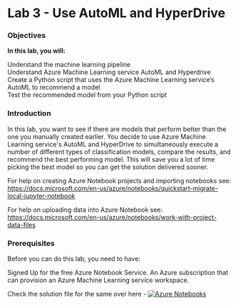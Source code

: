 <h1> Lab 3 - Use AutoML and HyperDrive </h1>

<h3>Objectives</h3>

<b>In this lab, you will:</b>

Understand the machine learning pipeline</br>
Understand Azure Machine Learning service AutoML and Hyperdrive</br>
Create a Python script that uses the Azure Machine Learning service’s AutoML to recommend a model</br>
Test the recommended model from your Python script</br>

<h3>Introduction</h3>

In this lab, you want to see if there are models that perform better than the one you manually created earlier. You decide to use Azure Machine Learning service's AutoML and HyperDrive to simultaneously execute a number of different types of classification models, compare the results, and recommend the best performing model. This will save you a lot of time picking the best model so you can get the solution delivered sooner.

For help on creating Azure Notebook projects and importing notebooks see: https://docs.microsoft.com/en-us/azure/notebooks/quickstart-migrate-local-jupyter-notebook

For help on uploading data into Azure Notebook see: https://docs.microsoft.com/en-us/azure/notebooks/work-with-project-data-files

<h3>Prerequisites</h3>

Before you can do this lab, you need to have:

Signed Up for the free Azure Notebook Service.
An Azure subscription that can provision an Azure Machine Learning service workspace.

Check the solution file for the same over here - [![Azure Notebooks](https://notebooks.azure.com/launch.svg)](https://notebooks.azure.com/CodeSizzler/projects/dp100-lab-3-automated-machine)
